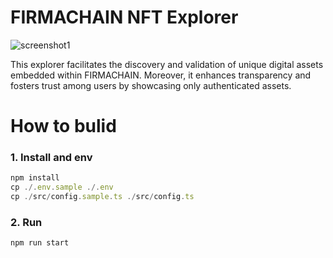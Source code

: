 # FIRMACHAIN NFT Explorer
![screenshot1](https://github.com/FirmaChain/firmachain-nft-explorer/assets/89889026/1b0fe335-8071-4371-8a4e-e09b06444d88)

This explorer facilitates the discovery and validation of unique digital assets embedded within FIRMACHAIN. Moreover, it enhances transparency and fosters trust among users by showcasing only authenticated assets. 

# How to bulid

### 1. Install and env

```javascript
npm install
cp ./.env.sample ./.env
cp ./src/config.sample.ts ./src/config.ts

```
### 2. Run

```javascript
npm run start
```
